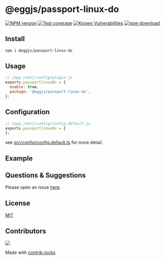 # @eggjs/passport-linux-do

[![NPM version][npm-image]][npm-url]
[![Test coverage][codecov-image]][codecov-url]
[![Known Vulnerabilities][snyk-image]][snyk-url]
[![npm download][download-image]][download-url]

[npm-image]: https://img.shields.io/npm/v/@eggjs/passport-linux-do.svg?style=flat-square
[npm-url]: https://npmjs.org/package/@eggjs/passport-linux-do
[codecov-image]: https://img.shields.io/codecov/c/github/eggjs/passport-linux-do.svg?style=flat-square
[codecov-url]: https://codecov.io/github/eggjs/passport-linux-do?branch=master
[snyk-image]: https://snyk.io/test/npm/@eggjs/passport-linux-do/badge.svg?style=flat-square
[snyk-url]: https://snyk.io/test/npm/@eggjs/passport-linux-do
[download-image]: https://img.shields.io/npm/dm/@eggjs/passport-linux-do.svg?style=flat-square
[download-url]: https://npmjs.org/package/@eggjs/passport-linux-do

<!--
Description here.
-->

## Install

```bash
npm i @eggjs/passport-linux-do
```

## Usage

```js
// {app_root}/config/plugin.js
exports.passportlinuxDo = {
  enable: true,
  package: '@eggjs/passport-linux-do',
};
```

## Configuration

```js
// {app_root}/config/config.default.js
exports.passportlinuxDo = {
};
```

see [src/config/config.default.ts](src/config/config.default.ts) for more detail.

## Example

<!-- example here -->

## Questions & Suggestions

Please open an issue [here](https://github.com/cxyxscn/egg-passport-linux-do/issues).

## License

[MIT](LICENSE)

## Contributors

<a href="https://github.com/cxyxscn/egg-passport-linux-do/graphs/contributors">
  <img src="https://contrib.rocks/image?repo=cxyxscn/egg-passport-linux-do" />
</a>

Made with [contrib.rocks](https://contrib.rocks).